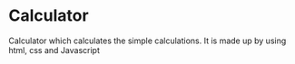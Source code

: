# Calculator
Calculator which calculates the simple calculations. It is made up by using html, css and Javascript
